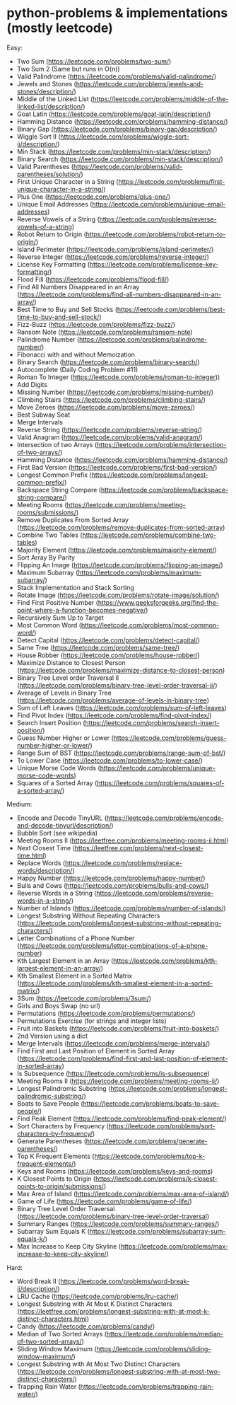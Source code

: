 # python-problems & implementations (mostly leetcode)

Easy:
- Two Sum (https://leetcode.com/problems/two-sum/)
- Two Sum 2 (Same but runs in O(n))
- Valid Palindrome (https://leetcode.com/problems/valid-palindrome/)
- Jewels and Stones (https://leetcode.com/problems/jewels-and-stones/description/)
- Middle of the Linked List (https://leetcode.com/problems/middle-of-the-linked-list/description/)
- Goat Latin (https://leetcode.com/problems/goat-latin/description/)
- Hamming Distance (https://leetcode.com/problems/hamming-distance/)
- Binary Gap (https://leetcode.com/problems/binary-gap/description/) 
- Wiggle Sort II (https://leetcode.com/problems/wiggle-sort-ii/description/)
- Min Stack (https://leetcode.com/problems/min-stack/description/)
- Binary Search (https://leetcode.com/problems/min-stack/description/) 
- Valid Parentheses (https://leetcode.com/problems/valid-parentheses/solution/)
- First Unique Character in a String (https://leetcode.com/problems/first-unique-character-in-a-string/)
- Plus One (https://leetcode.com/problems/plus-one/)
- Unique Email Addresses (https://leetcode.com/problems/unique-email-addresses)
- Reverse Vowels of a String (https://leetcode.com/problems/reverse-vowels-of-a-string)
- Robot Return to Origin (https://leetcode.com/problems/robot-return-to-origin/)
- Island Perimeter (https://leetcode.com/problems/island-perimeter/)
- Reverse Integer (https://leetcode.com/problems/reverse-integer/)
- License Key Formatting (https://leetcode.com/problems/license-key-formatting/)
- Flood Fill (https://leetcode.com/problems/flood-fill/)
- Find All Numbers Disappeared in an Array (https://leetcode.com/problems/find-all-numbers-disappeared-in-an-array/)
- Best Time to Buy and Sell Stocks (https://leetcode.com/problems/best-time-to-buy-and-sell-stock/)
- Fizz-Buzz (https://leetcode.com/problems/fizz-buzz/)
- Ransom Note (https://leetcode.com/problems/ransom-note)
- Palindrome Number (https://leetcode.com/problems/palindrome-number/)
- Fibonacci with and without Memoization
- Binary Search (https://leetcode.com/problems/binary-search/)
- Autocomplete (Daily Coding Problem #11)
- Roman To Integer (https://leetcode.com/problems/roman-to-integer))
- Add Digits
- Missing Number (https://leetcode.com/problems/missing-number/)
- Climbing Stairs (https://leetcode.com/problems/climbing-stairs/)
- Move Zeroes (https://leetcode.com/problems/move-zeroes/)
- Best Subway Seat
- Merge Intervals
- Reverse String (https://leetcode.com/problems/reverse-string/)
- Valid Anagram (https://leetcode.com/problems/valid-anagram/)
- Intersection of two Arrays (https://leetcode.com/problems/intersection-of-two-arrays/)
- Hamming Distance (https://leetcode.com/problems/hamming-distance/) 
- First Bad Version (https://leetcode.com/problems/first-bad-version/)
- Longest Common Prefix (https://leetcode.com/problems/longest-common-prefix/)
- Backspace String Compare (https://leetcode.com/problems/backspace-string-compare/)
- Meeting Rooms (https://leetcode.com/problems/meeting-rooms/submissions/)
- Remove Duplicates From Sorted Array (https://leetcode.com/problems/remove-duplicates-from-sorted-array)
- Combine Two Tables (https://leetcode.com/problems/combine-two-tables)
- Majority Element (https://leetcode.com/problems/majority-element/)
- Sort Array By Parity
- Flipping An Image (https://leetcode.com/problems/flipping-an-image/)
- Maximum Subarray (https://leetcode.com/problems/maximum-subarray/)
- Stack Implementation and Stack Sorting
- Rotate Image (https://leetcode.com/problems/rotate-image/solution/)
- Find First Positive Number (https://www.geeksforgeeks.org/find-the-point-where-a-function-becomes-negative/)
- Recursively Sum Up to Target
- Most Common Word (https://leetcode.com/problems/most-common-word/)
- Detect Capital (https://leetcode.com/problems/detect-capital/)
- Same Tree (https://leetcode.com/problems/same-tree/)
- House Robber (https://leetcode.com/problems/house-robber/)
- Maximize Distance to Closest Person (https://leetcode.com/problems/maximize-distance-to-closest-person)
- Binary Tree Level order Traversal II (https://leetcode.com/problems/binary-tree-level-order-traversal-ii/)
- Average of Levels in Binary Tree (https://leetcode.com/problems/average-of-levels-in-binary-tree)
- Sum of Left Leaves (https://leetcode.com/problems/sum-of-left-leaves)
- Find Pivot Index (https://leetcode.com/problems/find-pivot-index/)
- Search Insert Position (https://leetcode.com/problems/search-insert-position/)
- Guess Number Higher or Lower (https://leetcode.com/problems/guess-number-higher-or-lower/)
- Range Sum of BST (https://leetcode.com/problems/range-sum-of-bst/) 
- To Lower Case (https://leetcode.com/problems/to-lower-case/) 
- Unique Morse Code Words (https://leetcode.com/problems/unique-morse-code-words)
- Squares of a Sorted Array (https://leetcode.com/problems/squares-of-a-sorted-array/)

Medium:
- Encode and Decode TinyURL (https://leetcode.com/problems/encode-and-decode-tinyurl/description/)
- Bubble Sort (see wikipedia)
- Meeting Rooms II (https://leetfree.com/problems/meeting-rooms-ii.html)
- Next Closest Time (https://leetfree.com/problems/next-closest-time.html)
- Replace Words (https://leetcode.com/problems/replace-words/description/)
- Happy Number (https://leetcode.com/problems/happy-number/)
- Bulls and Cows (https://leetcode.com/problems/bulls-and-cows/)
- Reverse Words in a String (https://leetcode.com/problems/reverse-words-in-a-string/)
- Number of Islands (https://leetcode.com/problems/number-of-islands/)
- Longest Substring Without Repeating Characters (https://leetcode.com/problems/longest-substring-without-repeating-characters/)
- Letter Combinations of a Phone Number (https://leetcode.com/problems/letter-combinations-of-a-phone-number)
- Kth Largest Element in an Array (https://leetcode.com/problems/kth-largest-element-in-an-array/)
- Kth Smallest Element in a Sorted Matrix (https://leetcode.com/problems/kth-smallest-element-in-a-sorted-matrix/)
- 3Sum (https://leetcode.com/problems/3sum/)
- Girls and Boys Swap (no url)
- Permutations (https://leetcode.com/problems/permutations/)
- Permutations Exercise (for strings and integer lists)
- Fruit into Baskets (https://leetcode.com/problems/fruit-into-baskets/)
 - 2nd Version using a dict
- Merge Intervals (https://leetcode.com/problems/merge-intervals/)
- Find First and Last Position of Element in Sorted Array (https://leetcode.com/problems/find-first-and-last-position-of-element-in-sorted-array)
- Is Subsequence (https://leetcode.com/problems/is-subsequence)
- Meeting Rooms II (https://leetcode.com/problems/meeting-rooms-ii/)
- Longest Palindromic Substring (https://leetcode.com/problems/longest-palindromic-substring/)
- Boats to Save People (https://leetcode.com/problems/boats-to-save-people/)
- Find Peak Element (https://leetcode.com/problems/find-peak-element/)
- Sort Characters by Frequency (https://leetcode.com/problems/sort-characters-by-frequency/)
- Generate Parentheses (https://leetcode.com/problems/generate-parentheses/) 
- Top K Frequent Elements (https://leetcode.com/problems/top-k-frequent-elements/)
- Keys and Rooms (https://leetcode.com/problems/keys-and-rooms)
- K Closest Points to Origin (https://leetcode.com/problems/k-closest-points-to-origin/submissions/)
- Max Area of Island (https://leetcode.com/problems/max-area-of-island/)
- Game of Life (https://leetcode.com/problems/game-of-life/) 
- Binary Tree Level Order Traversal (https://leetcode.com/problems/binary-tree-level-order-traversal)
- Summary Ranges (https://leetcode.com/problems/summary-ranges/)
- Subarray Sum Equals K (https://leetcode.com/problems/subarray-sum-equals-k/)
- Max Increase to Keep City Skyline (https://leetcode.com/problems/max-increase-to-keep-city-skyline/)

Hard:
- Word Break II (https://leetcode.com/problems/word-break-ii/description/)
- LRU Cache (https://leetcode.com/problems/lru-cache/)
- Longest Substring with At Most K Distinct Characters (https://leetfree.com/problems/longest-substring-with-at-most-k-distinct-characters.html)
- Candy (https://leetcode.com/problems/candy/)
- Median of Two Sorted Arrays (https://leetcode.com/problems/median-of-two-sorted-arrays/)
- Sliding Window Maximum (https://leetcode.com/problems/sliding-window-maximum/)
- Longest Substring with At Most Two Distinct Characters (https://leetcode.com/problems/longest-substring-with-at-most-two-distinct-characters/)
- Trapping Rain Water (https://leetcode.com/problems/trapping-rain-water/)
